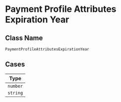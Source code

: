 
# Payment Profile Attributes Expiration Year

## Class Name

`PaymentProfileAttributesExpirationYear`

## Cases

| Type |
|  --- |
| `number` |
| `string` |

